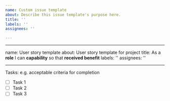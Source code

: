```yaml
---
name: Custom issue template
about: Describe this issue template's purpose here.
title: ''
labels: ''
assignees: ''

---
```


---
name: User story template
about: User story template for project
title: As a **role** I can **capability** so that **received benefit**
labels: ''
assignees: ''

---

Tasks: e.g. acceptable criteria for completion
- [ ] Task 1
- [ ] Task 2
- [ ] Task 3
